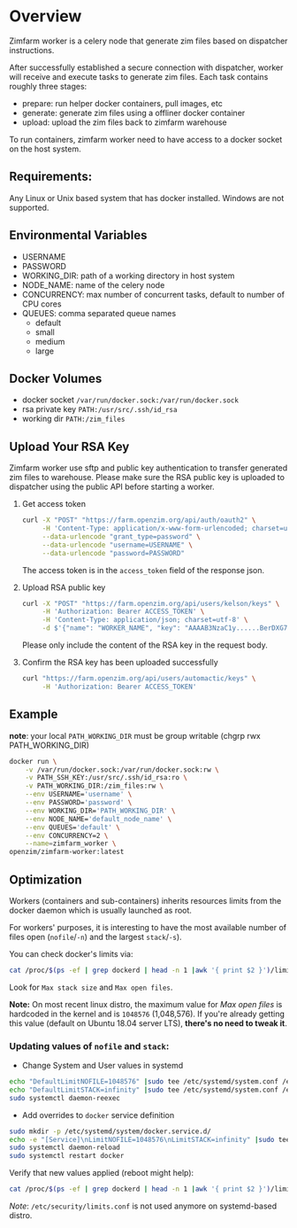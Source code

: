 # Overview

Zimfarm worker is a celery node that generate zim files based on dispatcher instructions.

After successfully established a secure connection with dispatcher,
worker will receive and execute tasks to generate zim files. Each task
contains roughly three stages:

- prepare: run helper docker containers, pull images, etc
- generate: generate zim files using a offliner docker container
- upload: upload the zim files back to zimfarm warehouse

To run containers, zimfarm worker need to have access to a docker socket on the host system.

## Requirements:

Any Linux or Unix based system that has docker installed. Windows are not supported.

## Environmental Variables

- USERNAME
- PASSWORD
- WORKING_DIR: path of a working directory in host system
- NODE_NAME: name of the celery node
- CONCURRENCY: max number of concurrent tasks, default to number of CPU cores
- QUEUES: comma separated queue names
  - default
  - small
  - medium
  - large

## Docker Volumes

- docker socket `/var/run/docker.sock:/var/run/docker.sock`
- rsa private key `PATH:/usr/src/.ssh/id_rsa`
- working dir `PATH:/zim_files`

## Upload Your RSA Key

Zimfarm worker use sftp and public key authentication to transfer generated zim files to warehouse.
Please make sure the RSA public key is uploaded to dispatcher using the public API before starting a worker.

1. Get access token

    ```bash
    curl -X "POST" "https://farm.openzim.org/api/auth/oauth2" \
         -H 'Content-Type: application/x-www-form-urlencoded; charset=utf-8' \
         --data-urlencode "grant_type=password" \
         --data-urlencode "username=USERNAME" \
         --data-urlencode "password=PASSWORD"
    ```

    The access token is in the `access_token` field of the response json.

2. Upload RSA public key

    ```bash
    curl -X "POST" "https://farm.openzim.org/api/users/kelson/keys" \
         -H 'Authorization: Bearer ACCESS_TOKEN' \
         -H 'Content-Type: application/json; charset=utf-8' \
         -d $'{"name": "WORKER_NAME", "key": "AAAAB3NzaC1y......BerDXG7kL"}'
    ```

    Please only include the content of the RSA key in the request body.

3. Confirm the RSA key has been uploaded successfully

    ```bash
    curl "https://farm.openzim.org/api/users/automactic/keys" \
         -H 'Authorization: Bearer ACCESS_TOKEN'
    ```


## Example

__note__: your local `PATH_WORKING_DIR` must be group writable (chgrp rwx PATH_WORKING_DIR)

```bash
docker run \
    -v /var/run/docker.sock:/var/run/docker.sock:rw \
    -v PATH_SSH_KEY:/usr/src/.ssh/id_rsa:ro \
    -v PATH_WORKING_DIR:/zim_files:rw \
    --env USERNAME='username' \
    --env PASSWORD='password' \
    --env WORKING_DIR='PATH_WORKING_DIR' \
    --env NODE_NAME='default_node_name' \
    --env QUEUES='default' \
    --env CONCURRENCY=2 \
    --name=zimfarm_worker \
openzim/zimfarm-worker:latest
```

## Optimization

Workers (containers and sub-containers) inherits resources limits from the docker daemon which is usually launched as root.

For workers' purposes, it is interesting to have the most available number of files open (`nofile`/`-n`) and the largest `stack`/`-s`).

You can check docker's limits via:

``` sh
cat /proc/$(ps -ef | grep dockerd | head -n 1 |awk '{ print $2 }')/limits
```

Look for `Max stack size` and `Max open files`.

**Note:** On most recent linux distro, the maximum value for _Max open files_ is hardcoded in the kernel and is `1048576` (1,048,576). If you're already getting this value (default on Ubuntu 18.04 server LTS), **there's no need to tweak it**.

### Updating values of `nofile` and `stack`:

* Change System and User values in systemd

``` sh
echo "DefaultLimitNOFILE=1048576" |sudo tee /etc/systemd/system.conf /etc/systemd/user.conf
echo "DefaultLimitSTACK=infinity" |sudo tee /etc/systemd/system.conf /etc/systemd/user.conf
sudo systemctl daemon-reexec
```
* Add overrides to `docker` service definition

``` sh
sudo mkdir -p /etc/systemd/system/docker.service.d/
echo -e "[Service]\nLimitNOFILE=1048576\nLimitSTACK=infinity" |sudo tee /etc/systemd/system/docker.service.d/override.conf
sudo systemctl daemon-reload
sudo systemctl restart docker
```

Verify that new values applied (reboot might help):

``` sh
cat /proc/$(ps -ef | grep dockerd | head -n 1 |awk '{ print $2 }')/limits
```

_Note_: `/etc/security/limits.conf` is not used anymore on systemd-based distro.
